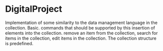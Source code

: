 # DigitalProject
Implementation of some similarity to the data management language in the collection. Basic. commands that should be supported by this insertion of elements into the collection. remove an item from the collection, search for items in the collection, edit items in the collection. The collection structure is predefined.
